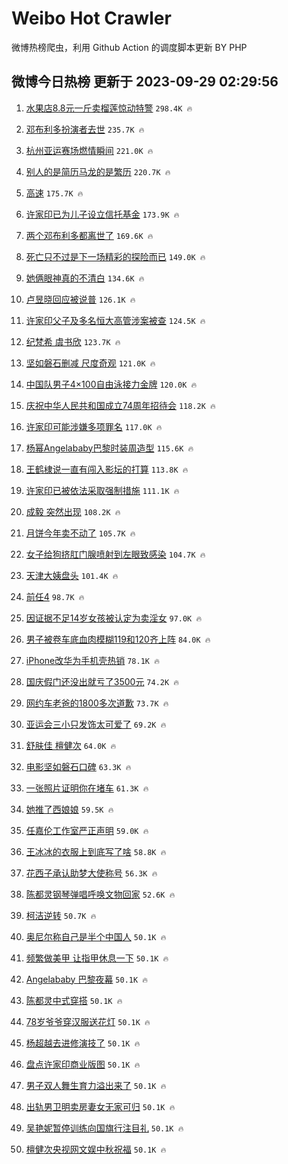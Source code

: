 # Weibo Hot Crawler 



微博热榜爬虫，利用 Github Action 的调度脚本更新 BY PHP 


## 微博今日热榜 更新于 2023-09-29 02:29:56 
1. [水果店8.8元一斤卖榴莲惊动特警](https://s.weibo.com/weibo?q=%23%E6%B0%B4%E6%9E%9C%E5%BA%978.8%E5%85%83%E4%B8%80%E6%96%A4%E5%8D%96%E6%A6%B4%E8%8E%B2%E6%83%8A%E5%8A%A8%E7%89%B9%E8%AD%A6%23&t=31&band_rank=1&Refer=top) `298.4K 🔥` 

1. [邓布利多扮演者去世](https://s.weibo.com/weibo?q=%23%E9%82%93%E5%B8%83%E5%88%A9%E5%A4%9A%E6%89%AE%E6%BC%94%E8%80%85%E5%8E%BB%E4%B8%96%23&t=31&band_rank=2&Refer=top) `235.7K 🔥` 

1. [杭州亚运赛场燃情瞬间](https://s.weibo.com/weibo?q=%23%E6%9D%AD%E5%B7%9E%E4%BA%9A%E8%BF%90%E8%B5%9B%E5%9C%BA%E7%87%83%E6%83%85%E7%9E%AC%E9%97%B4%23&t=31&band_rank=3&Refer=top) `221.0K 🔥` 

1. [别人的是简历马龙的是繁历](https://s.weibo.com/weibo?q=%23%E5%88%AB%E4%BA%BA%E7%9A%84%E6%98%AF%E7%AE%80%E5%8E%86%E9%A9%AC%E9%BE%99%E7%9A%84%E6%98%AF%E7%B9%81%E5%8E%86%23&t=31&band_rank=4&Refer=top) `220.7K 🔥` 

1. [高速](https://s.weibo.com/weibo?q=%E9%AB%98%E9%80%9F&t=31&band_rank=5&Refer=top) `175.7K 🔥` 

1. [许家印已为儿子设立信托基金](https://s.weibo.com/weibo?q=%23%E8%AE%B8%E5%AE%B6%E5%8D%B0%E5%B7%B2%E4%B8%BA%E5%84%BF%E5%AD%90%E8%AE%BE%E7%AB%8B%E4%BF%A1%E6%89%98%E5%9F%BA%E9%87%91%23&t=31&band_rank=6&Refer=top) `173.9K 🔥` 

1. [两个邓布利多都离世了](https://s.weibo.com/weibo?q=%23%E4%B8%A4%E4%B8%AA%E9%82%93%E5%B8%83%E5%88%A9%E5%A4%9A%E9%83%BD%E7%A6%BB%E4%B8%96%E4%BA%86%23&t=31&band_rank=7&Refer=top) `169.6K 🔥` 

1. [死亡只不过是下一场精彩的探险而已](https://s.weibo.com/weibo?q=%23%E6%AD%BB%E4%BA%A1%E5%8F%AA%E4%B8%8D%E8%BF%87%E6%98%AF%E4%B8%8B%E4%B8%80%E5%9C%BA%E7%B2%BE%E5%BD%A9%E7%9A%84%E6%8E%A2%E9%99%A9%E8%80%8C%E5%B7%B2%23&t=31&band_rank=8&Refer=top) `149.0K 🔥` 

1. [她俩眼神真的不清白](https://s.weibo.com/weibo?q=%23%E5%A5%B9%E4%BF%A9%E7%9C%BC%E7%A5%9E%E7%9C%9F%E7%9A%84%E4%B8%8D%E6%B8%85%E7%99%BD%23&t=31&band_rank=9&Refer=top) `134.6K 🔥` 

1. [卢昱晓回应被说普](https://s.weibo.com/weibo?q=%23%E5%8D%A2%E6%98%B1%E6%99%93%E5%9B%9E%E5%BA%94%E8%A2%AB%E8%AF%B4%E6%99%AE%23&t=31&band_rank=10&Refer=top) `126.1K 🔥` 

1. [许家印父子及多名恒大高管涉案被查](https://s.weibo.com/weibo?q=%23%E8%AE%B8%E5%AE%B6%E5%8D%B0%E7%88%B6%E5%AD%90%E5%8F%8A%E5%A4%9A%E5%90%8D%E6%81%92%E5%A4%A7%E9%AB%98%E7%AE%A1%E6%B6%89%E6%A1%88%E8%A2%AB%E6%9F%A5%23&t=31&band_rank=11&Refer=top) `124.5K 🔥` 

1. [纪梵希 虞书欣](https://s.weibo.com/weibo?q=%E7%BA%AA%E6%A2%B5%E5%B8%8C%20%E8%99%9E%E4%B9%A6%E6%AC%A3&t=31&band_rank=12&Refer=top) `123.7K 🔥` 

1. [坚如磐石删减 尺度奇观](https://s.weibo.com/weibo?q=%E5%9D%9A%E5%A6%82%E7%A3%90%E7%9F%B3%E5%88%A0%E5%87%8F%20%E5%B0%BA%E5%BA%A6%E5%A5%87%E8%A7%82&t=31&band_rank=13&Refer=top) `121.0K 🔥` 

1. [中国队男子4×100自由泳接力金牌](https://s.weibo.com/weibo?q=%23%E4%B8%AD%E5%9B%BD%E9%98%9F%E7%94%B7%E5%AD%904%C3%97100%E8%87%AA%E7%94%B1%E6%B3%B3%E6%8E%A5%E5%8A%9B%E9%87%91%E7%89%8C%23&t=31&band_rank=14&Refer=top) `120.0K 🔥` 

1. [庆祝中华人民共和国成立74周年招待会](https://s.weibo.com/weibo?q=%23%E5%BA%86%E7%A5%9D%E4%B8%AD%E5%8D%8E%E4%BA%BA%E6%B0%91%E5%85%B1%E5%92%8C%E5%9B%BD%E6%88%90%E7%AB%8B74%E5%91%A8%E5%B9%B4%E6%8B%9B%E5%BE%85%E4%BC%9A%23&t=31&band_rank=15&Refer=top) `118.2K 🔥` 

1. [许家印可能涉嫌多项罪名](https://s.weibo.com/weibo?q=%23%E8%AE%B8%E5%AE%B6%E5%8D%B0%E5%8F%AF%E8%83%BD%E6%B6%89%E5%AB%8C%E5%A4%9A%E9%A1%B9%E7%BD%AA%E5%90%8D%23&t=31&band_rank=16&Refer=top) `117.0K 🔥` 

1. [杨幂Angelababy巴黎时装周造型](https://s.weibo.com/weibo?q=%23%E6%9D%A8%E5%B9%82Angelababy%E5%B7%B4%E9%BB%8E%E6%97%B6%E8%A3%85%E5%91%A8%E9%80%A0%E5%9E%8B%23&t=31&band_rank=17&Refer=top) `115.6K 🔥` 

1. [王鹤棣说一直有闯入影坛的打算](https://s.weibo.com/weibo?q=%E7%8E%8B%E9%B9%A4%E6%A3%A3%E8%AF%B4%E4%B8%80%E7%9B%B4%E6%9C%89%E9%97%AF%E5%85%A5%E5%BD%B1%E5%9D%9B%E7%9A%84%E6%89%93%E7%AE%97&t=31&band_rank=18&Refer=top) `113.8K 🔥` 

1. [许家印已被依法采取强制措施](https://s.weibo.com/weibo?q=%23%E8%AE%B8%E5%AE%B6%E5%8D%B0%E5%B7%B2%E8%A2%AB%E4%BE%9D%E6%B3%95%E9%87%87%E5%8F%96%E5%BC%BA%E5%88%B6%E6%8E%AA%E6%96%BD%23&t=31&band_rank=19&Refer=top) `111.1K 🔥` 

1. [成毅 突然出现](https://s.weibo.com/weibo?q=%E6%88%90%E6%AF%85%20%E7%AA%81%E7%84%B6%E5%87%BA%E7%8E%B0&t=31&band_rank=20&Refer=top) `108.2K 🔥` 

1. [月饼今年卖不动了](https://s.weibo.com/weibo?q=%23%E6%9C%88%E9%A5%BC%E4%BB%8A%E5%B9%B4%E5%8D%96%E4%B8%8D%E5%8A%A8%E4%BA%86%23&t=31&band_rank=21&Refer=top) `105.7K 🔥` 

1. [女子给狗挤肛门腺喷射到左眼致感染](https://s.weibo.com/weibo?q=%23%E5%A5%B3%E5%AD%90%E7%BB%99%E7%8B%97%E6%8C%A4%E8%82%9B%E9%97%A8%E8%85%BA%E5%96%B7%E5%B0%84%E5%88%B0%E5%B7%A6%E7%9C%BC%E8%87%B4%E6%84%9F%E6%9F%93%23&t=31&band_rank=22&Refer=top) `104.7K 🔥` 

1. [天津大姨盘头](https://s.weibo.com/weibo?q=%E5%A4%A9%E6%B4%A5%E5%A4%A7%E5%A7%A8%E7%9B%98%E5%A4%B4&t=31&band_rank=23&Refer=top) `101.4K 🔥` 

1. [前任4](https://s.weibo.com/weibo?q=%E5%89%8D%E4%BB%BB4&t=31&band_rank=24&Refer=top) `98.7K 🔥` 

1. [因证据不足14岁女孩被认定为卖淫女](https://s.weibo.com/weibo?q=%23%E5%9B%A0%E8%AF%81%E6%8D%AE%E4%B8%8D%E8%B6%B314%E5%B2%81%E5%A5%B3%E5%AD%A9%E8%A2%AB%E8%AE%A4%E5%AE%9A%E4%B8%BA%E5%8D%96%E6%B7%AB%E5%A5%B3%23&t=31&band_rank=25&Refer=top) `97.0K 🔥` 

1. [男子被卷车底血肉模糊119和120齐上阵](https://s.weibo.com/weibo?q=%23%E7%94%B7%E5%AD%90%E8%A2%AB%E5%8D%B7%E8%BD%A6%E5%BA%95%E8%A1%80%E8%82%89%E6%A8%A1%E7%B3%8A119%E5%92%8C120%E9%BD%90%E4%B8%8A%E9%98%B5%23&t=31&band_rank=26&Refer=top) `84.0K 🔥` 

1. [iPhone改华为手机壳热销](https://s.weibo.com/weibo?q=%23iPhone%E6%94%B9%E5%8D%8E%E4%B8%BA%E6%89%8B%E6%9C%BA%E5%A3%B3%E7%83%AD%E9%94%80%23&t=31&band_rank=27&Refer=top) `78.1K 🔥` 

1. [国庆假门还没出就亏了3500元](https://s.weibo.com/weibo?q=%23%E5%9B%BD%E5%BA%86%E5%81%87%E9%97%A8%E8%BF%98%E6%B2%A1%E5%87%BA%E5%B0%B1%E4%BA%8F%E4%BA%863500%E5%85%83%23&t=31&band_rank=28&Refer=top) `74.2K 🔥` 

1. [网约车老爸的1800多次道歉](https://s.weibo.com/weibo?q=%23%E7%BD%91%E7%BA%A6%E8%BD%A6%E8%80%81%E7%88%B8%E7%9A%841800%E5%A4%9A%E6%AC%A1%E9%81%93%E6%AD%89%23&t=31&band_rank=29&Refer=top) `73.7K 🔥` 

1. [亚运会三小只发饰太可爱了](https://s.weibo.com/weibo?q=%23%E4%BA%9A%E8%BF%90%E4%BC%9A%E4%B8%89%E5%B0%8F%E5%8F%AA%E5%8F%91%E9%A5%B0%E5%A4%AA%E5%8F%AF%E7%88%B1%E4%BA%86%23&t=31&band_rank=30&Refer=top) `69.2K 🔥` 

1. [舒肤佳 檀健次](https://s.weibo.com/weibo?q=%E8%88%92%E8%82%A4%E4%BD%B3%20%E6%AA%80%E5%81%A5%E6%AC%A1&t=31&band_rank=31&Refer=top) `64.0K 🔥` 

1. [电影坚如磐石口碑](https://s.weibo.com/weibo?q=%23%E7%94%B5%E5%BD%B1%E5%9D%9A%E5%A6%82%E7%A3%90%E7%9F%B3%E5%8F%A3%E7%A2%91%23&t=31&band_rank=32&Refer=top) `63.3K 🔥` 

1. [一张照片证明你在堵车](https://s.weibo.com/weibo?q=%23%E4%B8%80%E5%BC%A0%E7%85%A7%E7%89%87%E8%AF%81%E6%98%8E%E4%BD%A0%E5%9C%A8%E5%A0%B5%E8%BD%A6%23&t=31&band_rank=33&Refer=top) `61.3K 🔥` 

1. [她推了西娘娘](https://s.weibo.com/weibo?q=%E5%A5%B9%E6%8E%A8%E4%BA%86%E8%A5%BF%E5%A8%98%E5%A8%98&t=31&band_rank=34&Refer=top) `59.5K 🔥` 

1. [任嘉伦工作室严正声明](https://s.weibo.com/weibo?q=%23%E4%BB%BB%E5%98%89%E4%BC%A6%E5%B7%A5%E4%BD%9C%E5%AE%A4%E4%B8%A5%E6%AD%A3%E5%A3%B0%E6%98%8E%23&t=31&band_rank=35&Refer=top) `59.0K 🔥` 

1. [王冰冰的衣服上到底写了啥](https://s.weibo.com/weibo?q=%23%E7%8E%8B%E5%86%B0%E5%86%B0%E7%9A%84%E8%A1%A3%E6%9C%8D%E4%B8%8A%E5%88%B0%E5%BA%95%E5%86%99%E4%BA%86%E5%95%A5%23&t=31&band_rank=36&Refer=top) `58.8K 🔥` 

1. [花西子承认助梦大使称号](https://s.weibo.com/weibo?q=%23%E8%8A%B1%E8%A5%BF%E5%AD%90%E6%89%BF%E8%AE%A4%E5%8A%A9%E6%A2%A6%E5%A4%A7%E4%BD%BF%E7%A7%B0%E5%8F%B7%23&t=31&band_rank=37&Refer=top) `56.3K 🔥` 

1. [陈都灵钢琴弹唱呼唤文物回家](https://s.weibo.com/weibo?q=%23%E9%99%88%E9%83%BD%E7%81%B5%E9%92%A2%E7%90%B4%E5%BC%B9%E5%94%B1%E5%91%BC%E5%94%A4%E6%96%87%E7%89%A9%E5%9B%9E%E5%AE%B6%23&t=31&band_rank=38&Refer=top) `52.6K 🔥` 

1. [柯洁逆转](https://s.weibo.com/weibo?q=%E6%9F%AF%E6%B4%81%E9%80%86%E8%BD%AC&t=31&band_rank=39&Refer=top) `50.7K 🔥` 

1. [奥尼尔称自己是半个中国人](https://s.weibo.com/weibo?q=%23%E5%A5%A5%E5%B0%BC%E5%B0%94%E7%A7%B0%E8%87%AA%E5%B7%B1%E6%98%AF%E5%8D%8A%E4%B8%AA%E4%B8%AD%E5%9B%BD%E4%BA%BA%23&t=31&band_rank=40&Refer=top) `50.1K 🔥` 

1. [频繁做美甲 让指甲休息一下](https://s.weibo.com/weibo?q=%E9%A2%91%E7%B9%81%E5%81%9A%E7%BE%8E%E7%94%B2%20%E8%AE%A9%E6%8C%87%E7%94%B2%E4%BC%91%E6%81%AF%E4%B8%80%E4%B8%8B&t=31&band_rank=41&Refer=top) `50.1K 🔥` 

1. [Angelababy 巴黎夜幕](https://s.weibo.com/weibo?q=Angelababy%20%E5%B7%B4%E9%BB%8E%E5%A4%9C%E5%B9%95&t=31&band_rank=42&Refer=top) `50.1K 🔥` 

1. [陈都灵中式穿搭](https://s.weibo.com/weibo?q=%23%E9%99%88%E9%83%BD%E7%81%B5%E4%B8%AD%E5%BC%8F%E7%A9%BF%E6%90%AD%23&t=31&band_rank=43&Refer=top) `50.1K 🔥` 

1. [78岁爷爷穿汉服送花灯](https://s.weibo.com/weibo?q=%2378%E5%B2%81%E7%88%B7%E7%88%B7%E7%A9%BF%E6%B1%89%E6%9C%8D%E9%80%81%E8%8A%B1%E7%81%AF%23&t=31&band_rank=44&Refer=top) `50.1K 🔥` 

1. [杨超越去进修演技了](https://s.weibo.com/weibo?q=%23%E6%9D%A8%E8%B6%85%E8%B6%8A%E5%8E%BB%E8%BF%9B%E4%BF%AE%E6%BC%94%E6%8A%80%E4%BA%86%23&t=31&band_rank=45&Refer=top) `50.1K 🔥` 

1. [盘点许家印商业版图](https://s.weibo.com/weibo?q=%23%E7%9B%98%E7%82%B9%E8%AE%B8%E5%AE%B6%E5%8D%B0%E5%95%86%E4%B8%9A%E7%89%88%E5%9B%BE%23&t=31&band_rank=46&Refer=top) `50.1K 🔥` 

1. [男子双人舞生育力溢出来了](https://s.weibo.com/weibo?q=%23%E7%94%B7%E5%AD%90%E5%8F%8C%E4%BA%BA%E8%88%9E%E7%94%9F%E8%82%B2%E5%8A%9B%E6%BA%A2%E5%87%BA%E6%9D%A5%E4%BA%86%23&t=31&band_rank=47&Refer=top) `50.1K 🔥` 

1. [出轨男卫明卖房妻女无家可归](https://s.weibo.com/weibo?q=%23%E5%87%BA%E8%BD%A8%E7%94%B7%E5%8D%AB%E6%98%8E%E5%8D%96%E6%88%BF%E5%A6%BB%E5%A5%B3%E6%97%A0%E5%AE%B6%E5%8F%AF%E5%BD%92%23&t=31&band_rank=48&Refer=top) `50.1K 🔥` 

1. [吴艳妮暂停训练向国旗行注目礼](https://s.weibo.com/weibo?q=%23%E5%90%B4%E8%89%B3%E5%A6%AE%E6%9A%82%E5%81%9C%E8%AE%AD%E7%BB%83%E5%90%91%E5%9B%BD%E6%97%97%E8%A1%8C%E6%B3%A8%E7%9B%AE%E7%A4%BC%23&t=31&band_rank=49&Refer=top) `50.1K 🔥` 

1. [檀健次央视网文娱中秋祝福](https://s.weibo.com/weibo?q=%23%E6%AA%80%E5%81%A5%E6%AC%A1%E5%A4%AE%E8%A7%86%E7%BD%91%E6%96%87%E5%A8%B1%E4%B8%AD%E7%A7%8B%E7%A5%9D%E7%A6%8F%23&t=31&band_rank=50&Refer=top) `50.1K 🔥` 

